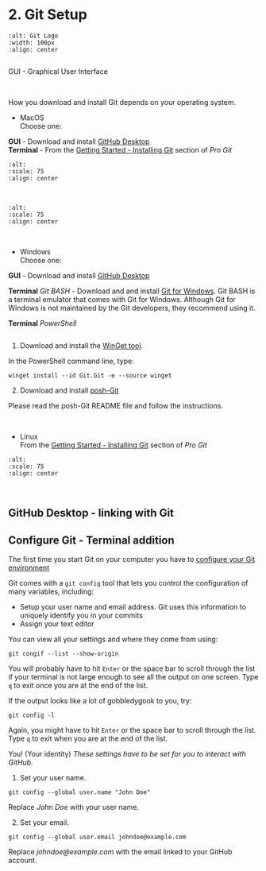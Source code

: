 # 2. Git Setup

```{image} images/Git-Icon-1788C.png
:alt: Git Logo
:width: 100px
:align: center
```

```{note} If you use MacOS or Windows and prefer to work in a GUI (not the terminal), download and install [GitHub Desktop](https://desktop.github.com/download/). GitHub Desktop is not yet supported on Linux.
```

GUI - Graphical User Interface

&nbsp;

How you download and install Git depends on your operating system.

- MacOS  
Choose one:

**GUI** - Download and install [GitHub Desktop](https://desktop.github.com/download/)  
**Terminal** - From the [Getting Started - Installing Git](https://git-scm.com/book/en/v2/Getting-Started-Installing-Git) section of _Pro Git_

```{image} images/GitInstall_MacOS_1.png
:alt: 
:scale: 75
:align: center
```

&nbsp;

```{image} images/GitInstall_MacOS_2.png
:alt: 
:scale: 75
:align: center
```

&nbsp;

- Windows  
Choose one:

**GUI** - Download and install [GitHub Desktop](https://desktop.github.com/download/)

**Terminal** _Git BASH_ - Download and and install [Git for Windows](https://gitforwindows.org/). Git BASH is a terminal emulator that comes with Git for Windows. Although Git for Windows is not maintained by the Git developers, they recommend using it.

**Terminal** _PowerShell_

```{warning} This is not recommended. Too many things to download and install. Unless you are a die hard Windows user and a PowerShell Wizard, do not bother. Also, we have not tried this setup and cannot help troubleshoot.
```

1. Download and install the [WinGet tool](https://learn.microsoft.com/en-us/windows/package-manager/winget/).

In the PowerShell command line, type:

```
winget install --id Git.Git -e --source winget
```

2. Download and install [posh-Git](https://github.com/dahlbyk/posh-git)

Please read the posh-Git README file and follow the instructions.

&nbsp;

- Linux  
From the [Getting Started - Installing Git](https://git-scm.com/book/en/v2/Getting-Started-Installing-Git) section of _Pro Git_  

```{image} images/GitInstall_Linux.png
:alt: 
:scale: 75
:align: center
```

&nbsp;

## GitHub Desktop - linking with Git



## Configure Git - Terminal addition

The first time you start Git on your computer you have to [configure your Git environment](https://git-scm.com/book/en/v2/Getting-Started-First-Time-Git-Setup)

Git comes with a `git config` tool that lets you control the configuration of many variables, including:

- Setup your user name and email address. Git uses this information to uniquely identify you in your commits
- Assign your text editor

You can view all your settings and where they come from using:

```
git congif --list --show-origin
```

You will probably have to hit `Enter` or the space bar to scroll through the list if your terminal is not large enough to see all the output on one screen. Type `q` to exit once you are at the end of the list.

If the output looks like a lot of gobbledygook to you, try:

```
git config -l
```

Again, you might have to hit `Enter` or the space bar to scroll through the list. Type `q` to exit when you are at the end of the list.

You! (Your identity)
_These settings have to be set for you to interact with GitHub._

1. Set your user name.

```
git config --global user.name "John Doe"
```

Replace _John Doe_ with your user name.  

2. Set your email.

```
git config --global user.email johndoe@example.com
```

Replace _johndoe@example.com_ with the email linked to your GitHub account.

```{note}Your Git username and GitHub username do not have to match, but your _Git user email has to be linked to your GitHub account_.
```
